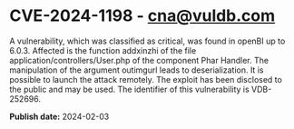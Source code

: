 # CVE-2024-1198 - cna@vuldb.com

A vulnerability, which was classified as critical, was found in openBI up to 6.0.3. Affected is the function addxinzhi of the file application/controllers/User.php of the component Phar Handler. The manipulation of the argument outimgurl leads to deserialization. It is possible to launch the attack remotely. The exploit has been disclosed to the public and may be used. The identifier of this vulnerability is VDB-252696.

**Publish date:** 2024-02-03
